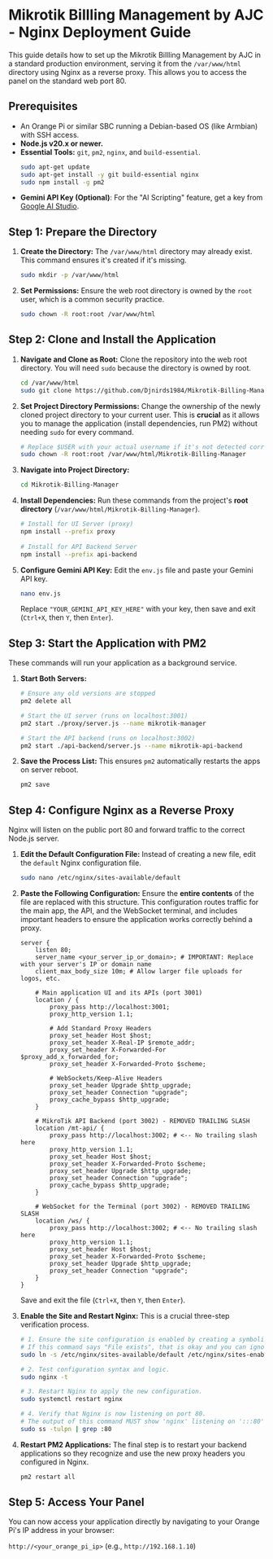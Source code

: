 # Mikrotik Billling Management by AJC - Nginx Deployment Guide

This guide details how to set up the Mikrotik Billling Management by AJC in a standard production environment, serving it from the `/var/www/html` directory using Nginx as a reverse proxy. This allows you to access the panel on the standard web port 80.

## Prerequisites

-   An Orange Pi or similar SBC running a Debian-based OS (like Armbian) with SSH access.
-   **Node.js v20.x or newer.**
-   **Essential Tools:** `git`, `pm2`, `nginx`, and `build-essential`.
    ```bash
    sudo apt-get update
    sudo apt-get install -y git build-essential nginx
    sudo npm install -g pm2
    ```
-   **Gemini API Key (Optional)**: For the "AI Scripting" feature, get a key from [Google AI Studio](https://aistudio.google.com/app/apikey).

## Step 1: Prepare the Directory

1.  **Create the Directory:**
    The `/var/www/html` directory may already exist. This command ensures it's created if it's missing.
    ```bash
    sudo mkdir -p /var/www/html
    ```

2.  **Set Permissions:**
    Ensure the web root directory is owned by the `root` user, which is a common security practice.
    ```bash
    sudo chown -R root:root /var/www/html
    ```

## Step 2: Clone and Install the Application

1.  **Navigate and Clone as Root:**
    Clone the repository into the web root directory. You will need `sudo` because the directory is owned by root.
    ```bash
    cd /var/www/html
    sudo git clone https://github.com/Djnirds1984/Mikrotik-Billing-Manager.git
    ```

2.  **Set Project Directory Permissions:**
    Change the ownership of the newly cloned project directory to your current user. This is **crucial** as it allows you to manage the application (install dependencies, run PM2) without needing `sudo` for every command.
    ```bash
    # Replace $USER with your actual username if it's not detected correctly
    sudo chown -R root:root /var/www/html/Mikrotik-Billing-Manager
    ```

3.  **Navigate into Project Directory:**
    ```bash
    cd Mikrotik-Billing-Manager
    ```

4.  **Install Dependencies:**
    Run these commands from the project's **root directory** (`/var/www/html/Mikrotik-Billing-Manager`).
    ```bash
    # Install for UI Server (proxy)
    npm install --prefix proxy
   
    # Install for API Backend Server
    npm install --prefix api-backend
    ```

5.  **Configure Gemini API Key:**
    Edit the `env.js` file and paste your Gemini API key.
    ```bash
    nano env.js
    ```
    Replace `"YOUR_GEMINI_API_KEY_HERE"` with your key, then save and exit (`Ctrl+X`, then `Y`, then `Enter`).

## Step 3: Start the Application with PM2

These commands will run your application as a background service.

1.  **Start Both Servers:**
    ```bash
    # Ensure any old versions are stopped
    pm2 delete all

    # Start the UI server (runs on localhost:3001)
    pm2 start ./proxy/server.js --name mikrotik-manager

    # Start the API backend (runs on localhost:3002)
    pm2 start ./api-backend/server.js --name mikrotik-api-backend
    ```

2.  **Save the Process List:**
    This ensures `pm2` automatically restarts the apps on server reboot.
    ```bash
    pm2 save
    ```

## Step 4: Configure Nginx as a Reverse Proxy

Nginx will listen on the public port 80 and forward traffic to the correct Node.js server.

1.  **Edit the Default Configuration File:**
    Instead of creating a new file, edit the `default` Nginx configuration file.
    ```bash
    sudo nano /etc/nginx/sites-available/default
    ```

2.  **Paste the Following Configuration:**
    Ensure the **entire contents** of the file are replaced with this structure. This configuration routes traffic for the main app, the API, and the WebSocket terminal, and includes important headers to ensure the application works correctly behind a proxy.

    ```nginx
    server {
        listen 80;
        server_name <your_server_ip_or_domain>; # IMPORTANT: Replace with your server's IP or domain name
        client_max_body_size 10m; # Allow larger file uploads for logos, etc.

        # Main application UI and its APIs (port 3001)
        location / {
            proxy_pass http://localhost:3001;
            proxy_http_version 1.1;
            
            # Add Standard Proxy Headers
            proxy_set_header Host $host;
            proxy_set_header X-Real-IP $remote_addr;
            proxy_set_header X-Forwarded-For $proxy_add_x_forwarded_for;
            proxy_set_header X-Forwarded-Proto $scheme;
            
            # WebSockets/Keep-Alive Headers
            proxy_set_header Upgrade $http_upgrade;
            proxy_set_header Connection "upgrade";
            proxy_cache_bypass $http_upgrade;
        }

        # MikroTik API Backend (port 3002) - REMOVED TRAILING SLASH
        location /mt-api/ {
            proxy_pass http://localhost:3002; # <-- No trailing slash here
            proxy_http_version 1.1;
            proxy_set_header Host $host;
            proxy_set_header X-Forwarded-Proto $scheme;
            proxy_set_header Upgrade $http_upgrade;
            proxy_set_header Connection "upgrade";
            proxy_cache_bypass $http_upgrade;
        }

        # WebSocket for the Terminal (port 3002) - REMOVED TRAILING SLASH
        location /ws/ {
            proxy_pass http://localhost:3002; # <-- No trailing slash here
            proxy_http_version 1.1;
            proxy_set_header Host $host;
            proxy_set_header X-Forwarded-Proto $scheme;
            proxy_set_header Upgrade $http_upgrade;
            proxy_set_header Connection "upgrade";
        }
    }
    ```
    Save and exit the file (`Ctrl+X`, then `Y`, then `Enter`).

3.  **Enable the Site and Restart Nginx:**
    This is a crucial three-step verification process.

    ```bash
    # 1. Ensure the site configuration is enabled by creating a symbolic link.
    # If this command says "File exists", that is okay and you can ignore it.
    sudo ln -s /etc/nginx/sites-available/default /etc/nginx/sites-enabled/

    # 2. Test configuration syntax and logic.
    sudo nginx -t

    # 3. Restart Nginx to apply the new configuration.
    sudo systemctl restart nginx

    # 4. Verify that Nginx is now listening on port 80.
    # The output of this command MUST show 'nginx' listening on ':::80' or '0.0.0.0:80'.
    sudo ss -tulpn | grep :80
    ```

4.  **Restart PM2 Applications:**
    The final step is to restart your backend applications so they recognize and use the new proxy headers you configured in Nginx.
    ```bash
    pm2 restart all
    ```

## Step 5: Access Your Panel

You can now access your application directly by navigating to your Orange Pi's IP address in your browser:

`http://<your_orange_pi_ip>`
(e.g., `http://192.168.1.10`)